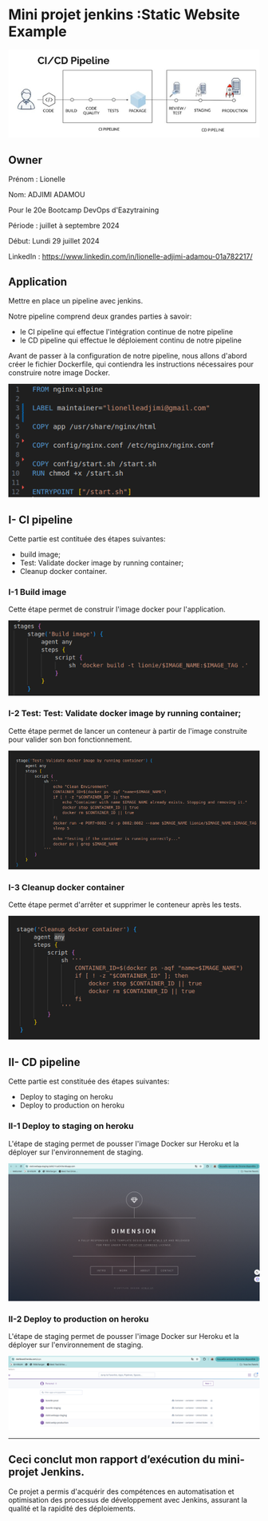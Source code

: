 # Mini projet jenkins :Static Website Example

![image-1](app/resultats/image-0.png)


## Owner

Prénom : Lionelle

Nom: ADJIMI ADAMOU

Pour le 20e Bootcamp DevOps d'Eazytraining

Période : juillet à septembre 2024

Début: Lundi 29 juillet 2024

LinkedIn : https://www.linkedin.com/in/lionelle-adjimi-adamou-01a782217/


## Application 

Mettre en place un pipeline avec jenkins.

Notre pipeline comprend deux grandes parties à savoir:
- le CI pipeline qui effectue l'intégration continue de notre pipeline
- le CD pipeline qui effectue le déploiement continu de notre pipeline

Avant de passer à la configuration de notre pipeline, nous allons d'abord créer le fichier Dockerfile, qui contiendra les instructions nécessaires pour construire notre image Docker.

![alt text](app/resultats/image.png)


## I- CI pipeline
Cette partie est contituée des étapes suivantes:

- build image;
- Test: Validate docker image by running container;
- Cleanup docker container.

### I-1 Build image
Cette étape permet de construir l'image docker pour l'application.

![alt text](app/resultats/image-1.png)

### I-2 Test: Test: Validate docker image by running container;
Cette étape  permet de lancer un conteneur à partir de l'image construite pour valider son bon fonctionnement.

![alt text](app/resultats/image-2.png)

### I-3 Cleanup docker container
Cette étape permet d'arrêter et supprimer le conteneur après les tests.

![alt text](app/resultats/image-3.png)


## II- CD pipeline
Cette partie est constituée des étapes suivantes:

- Deploy to staging on heroku 
- Deploy to production on heroku

### II-1 Deploy to staging on heroku 
L'étape de staging permet de pousser l'image Docker sur Heroku et la déployer sur l'environnement de staging.

  ![alt text](app/resultats/image-4.png)


 ### II-2 Deploy to production on heroku
 L'étape de staging permet de pousser l'image Docker sur Heroku et la déployer sur l'environnement de staging.

![alt text](app/resultats/image-5.png)

  ------------

  ## Ceci conclut mon rapport d’exécution du mini-projet Jenkins. 

Ce projet a permis d'acquérir des compétences en automatisation et optimisation des processus de développement avec Jenkins, assurant la qualité et la rapidité des déploiements.


